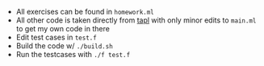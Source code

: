 - All exercises can be found in `homework.ml`
- All other code is taken directly from [tapl](https://www.cis.upenn.edu/~bcpierce/tapl/) with only minor edits to `main.ml` to get my own code in there
- Edit test cases in `test.f`
- Build the code w/ `./build.sh`
- Run the testcases with `./f test.f`
